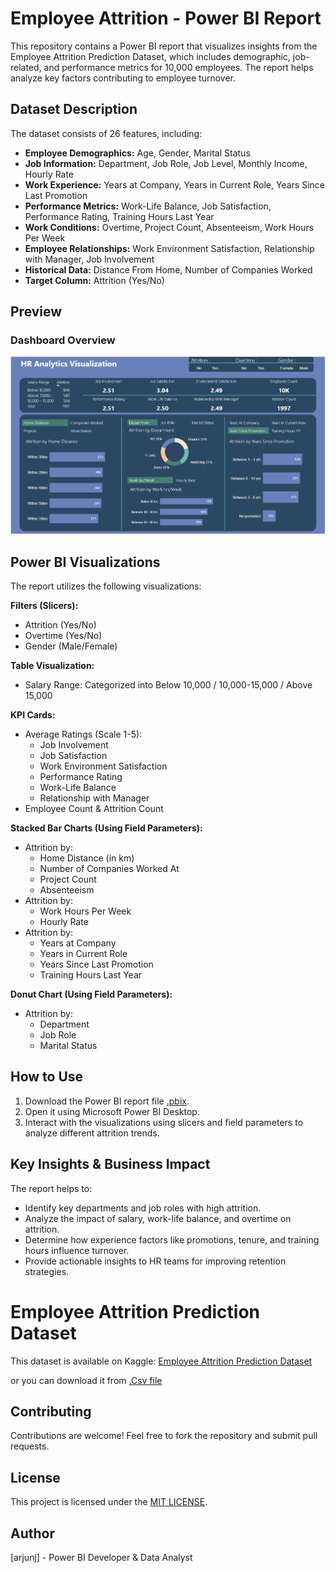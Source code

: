 # Employee Attrition - Power BI Report

This repository contains a Power BI report that visualizes insights from the Employee Attrition Prediction Dataset, which includes demographic, job-related, and performance metrics for 10,000 employees. The report helps analyze key factors contributing to employee turnover.

## Dataset Description

The dataset consists of 26 features, including:

* **Employee Demographics:** Age, Gender, Marital Status
* **Job Information:** Department, Job Role, Job Level, Monthly Income, Hourly Rate
* **Work Experience:** Years at Company, Years in Current Role, Years Since Last Promotion
* **Performance Metrics:** Work-Life Balance, Job Satisfaction, Performance Rating, Training Hours Last Year
* **Work Conditions:** Overtime, Project Count, Absenteeism, Work Hours Per Week
* **Employee Relationships:** Work Environment Satisfaction, Relationship with Manager, Job Involvement
* **Historical Data:** Distance From Home, Number of Companies Worked
* **Target Column:** Attrition (Yes/No)

## Preview
### Dashboard Overview
![Attrition Visualization](<Attrition Visualization.png>)

## Power BI Visualizations

The report utilizes the following visualizations:

**Filters (Slicers):**

* Attrition (Yes/No)
* Overtime (Yes/No)
* Gender (Male/Female)

**Table Visualization:**

* Salary Range: Categorized into Below 10,000 / 10,000-15,000 / Above 15,000

**KPI Cards:**

* Average Ratings (Scale 1-5):
    * Job Involvement
    * Job Satisfaction
    * Work Environment Satisfaction
    * Performance Rating
    * Work-Life Balance
    * Relationship with Manager
* Employee Count & Attrition Count

**Stacked Bar Charts (Using Field Parameters):**

* Attrition by:
    * Home Distance (in km)
    * Number of Companies Worked At
    * Project Count
    * Absenteeism
* Attrition by:
    * Work Hours Per Week
    * Hourly Rate
* Attrition by:
    * Years at Company
    * Years in Current Role
    * Years Since Last Promotion
    * Training Hours Last Year

**Donut Chart (Using Field Parameters):**

* Attrition by:
    * Department
    * Job Role
    * Marital Status

## How to Use

1. Download the Power BI report file [.pbix](<HR analytics.pbix>).
2. Open it using Microsoft Power BI Desktop.
3. Interact with the visualizations using slicers and field parameters to analyze different attrition trends.

## Key Insights & Business Impact

The report helps to:

* Identify key departments and job roles with high attrition.
* Analyze the impact of salary, work-life balance, and overtime on attrition.
* Determine how experience factors like promotions, tenure, and training hours influence turnover.
* Provide actionable insights to HR teams for improving retention strategies.

# Employee Attrition Prediction Dataset

This dataset is available on Kaggle: [Employee Attrition Prediction Dataset](https://www.kaggle.com/datasets/ziya07/employee-attrition-prediction-dataset)

or you can download it from [.Csv file](employee_attrition_dataset_10000.csv)

## Contributing

Contributions are welcome! Feel free to fork the repository and submit pull requests.

## License

This project is licensed under the [MIT LICENSE](LICENSE).

## Author

[arjunj] - Power BI Developer & Data Analyst